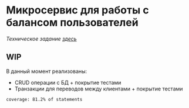 # Микросервис для работы с балансом пользователей

_Техническое задание_ [_здесь_](TR.md)

## WIP
В данный момент реализованы:
- CRUD операции с БД + покрытие тестами
- Транзакции для переводов между клиентами + покрытие тестами
```
coverage: 81.2% of statements
```